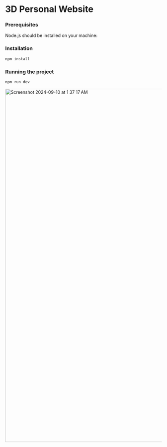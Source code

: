 # 3D Personal Website

### Prerequisites
Node.js should be installed on your machine:

### Installation

``` bash
npm install
```
### Running the project

``` bash
npm run dev
```

<img width="1134" alt="Screenshot 2024-09-10 at 1 37 17 AM" src="https://github.com/user-attachments/assets/e5980622-1c03-43e7-bb89-b1634240b0e0">
